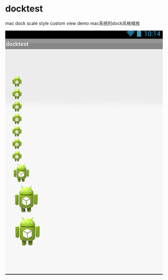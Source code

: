 docktest
========

mac dock scale style custom view demo
mac系统的dock风格缩放

![demo_gif](https://github.com/7heaven/docktest/blob/master/arts/demo.gif)
